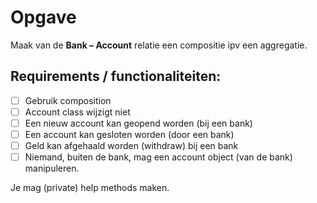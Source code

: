# Opgave 
Maak van de **Bank – Account** relatie een compositie ipv een aggregatie.
## Requirements / functionaliteiten:
- [ ] Gebruik composition
- [ ] Account class wijzigt niet
- [ ] Een nieuw account kan geopend worden (bij een bank)
- [ ] Een account kan gesloten worden (door een bank)
- [ ] Geld kan afgehaald worden (withdraw) bij een bank
- [ ] Niemand, buiten de bank, mag een account object (van de bank) manipuleren.

Je mag (private) help methods maken.
